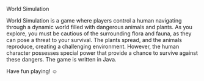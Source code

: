 World Simulation

World Simulation is a game where players control a human navigating through a dynamic world filled with dangerous animals and plants.
As you explore, you must be cautious of the surrounding flora and fauna, as they can pose a threat to your survival.
The plants spread, and the animals reproduce, creating a challenging environment.
However, the human character possesses special power that provide a chance to survive against these dangers. The game is written in Java.

Have fun playing! ☺️
